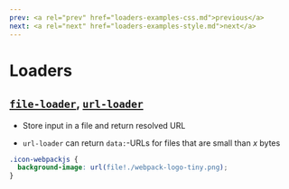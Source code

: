 ```yaml
---
prev: <a rel="prev" href="loaders-examples-css.md">previous</a>
next: <a rel="next" href="loaders-examples-style.md">next</a>
---
```


# Loaders

## [`file-loader`](https://github.com/webpack/file-loader), [`url-loader`](https://github.com/webpack/url-loader)

- Store input in a file and return resolved URL

- `url-loader` can return `data:`-URLs for files that are small than _x_ bytes

```css
.icon-webpackjs {
  background-image: url(file!./webpack-logo-tiny.png);
}
```
<!--{data-bespoke-bullet}-->
